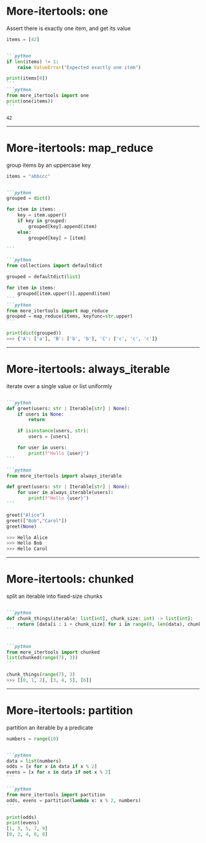 # More-itertools: one

Assert there is exactly one item, and get its value

```python
items = [42]
```
<v-clicks>

````md magic-move

```python
if len(items) != 1:
    raise ValueError("Expected exactly one item")

print(items[0])
```
```python
from more_itertools import one
print(one(items))
```
````
</v-clicks>
<!-- 
exception for too many/little are customizable.
good in tests 
 -->

```
42
```

---

# More-itertools: map_reduce

group items by an uppercase key

```python
items = "abbccc"
```

<v-clicks>

````md magic-move

```python
grouped = dict()

for item in items:
    key = item.upper()
    if key in grouped:
        grouped[key].append(item)
    else:
        grouped[key] = [item]

```

```python
from collections import defaultdict

grouped = defaultdict(list)

for item in items:
    grouped[item.upper()].append(item)
```
```python
from more_itertools import map_reduce
grouped = map_reduce(items, keyfunc=str.upper)
```
````

</v-clicks>

```python
print(dict(grouped))
>>> {'A': ['a'], 'B': ['b', 'b'], 'C': ['c', 'c', 'c']}
```

<!-- here we see the tradeoff, may take a moment to understand always_iterable, but if the team adapts, everybody wins -->

---

# More-itertools: always_iterable

iterate over a single value or list uniformly

<v-clicks>

````md magic-move

```python
def greet(users: str | Iterable[str] | None):
    if users is None:
        return

    if isinstance(users, str):
        users = [users]

    for user in users:
        print(f"Hello {user}")
```

```python
from more_itertools import always_iterable

def greet(users: str | Iterable[str] | None):
    for user in always_iterable(users):
        print(f"Hello {user}")
```
````

</v-clicks>

```python
greet("Alice")
greet(["Bob","Carol"])
greet(None)

>>> Hello Alice
>>> Hello Bob
>>> Hello Carol
```

---

# More-itertools: chunked
<!-- a common example for snippets from GPT/StackOverflow -->
split an iterable into fixed-size chunks

<v-clicks>

````md magic-move

```python
def chunk_things(iterable: list[int], chunk_size: int) -> list[int]:
    return [data[i : i + chunk_size] for i in range(0, len(data), chunk_size)]
```


```python
from more_itertools import chunked
list(chunked(range(7), 3))
```
````

</v-clicks>

```python
chunk_things(range(7), 3)
>>> [[0, 1, 2], [3, 4, 5], [6]]
```

---

# More-itertools: partition

partition an iterable by a predicate

```python
numbers = range(10)
```
<v-clicks>

````md magic-move

```python
data = list(numbers)
odds = [x for x in data if x % 2]
evens = [x for x in data if not x % 2]
```

```python
from more_itertools import partition
odds, evens = partition(lambda x: x % 2, numbers)
```
````

</v-clicks>

```python
print(odds)
print(evens)
[1, 3, 5, 7, 9]
[0, 2, 4, 6, 8]
```
